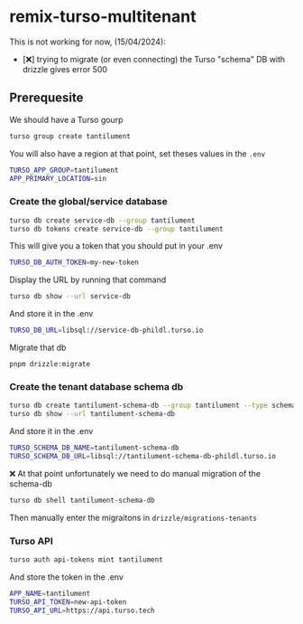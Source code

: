 # remix-turso-multitenant

This is not working for now, (15/04/2024):

- [❌] trying to migrate (or even connecting) the Turso "schema" DB with drizzle gives error 500

## Prerequesite

We should have a Turso gourp

```sh
turso group create tantilument
```

You will also have a region at that point, set theses values in the `.env`

```sh
TURSO_APP_GROUP=tantilument
APP_PRIMARY_LOCATION=sin
```

### Create the global/service database

```bash
turso db create service-db --group tantilument
turso db tokens create service-db --group tantilument
```

This will give you a token that you should put in your .env

```sh
TURSO_DB_AUTH_TOKEN=my-new-token
```

Display the URL by running that command

```sh
turso db show --url service-db
```

And store it in the .env

```sh
TURSO_DB_URL=libsql://service-db-phildl.turso.io
```

Migrate that db

```
pnpm drizzle:migrate
```

### Create the tenant database schema db

```bash
turso db create tantilument-schema-db --group tantilument --type schema
turso db show --url tantilument-schema-db
```

And store it in the .env

```sh
TURSO_SCHEMA_DB_NAME=tantilument-schema-db
TURSO_SCHEMA_DB_URL=libsql://tantilument-schema-db-phildl.turso.io
```

❌ At that point unfortunately we need to do manual migration of the schema-db

```sh
turso db shell tantilument-schema-db
```

Then manually enter the migraitons in `drizzle/migrations-tenants`

### Turso API

```sh
turso auth api-tokens mint tantilument
```

And store the token in the .env

```sh
APP_NAME=tantilument
TURSO_API_TOKEN=new-api-token
TURSO_API_URL=https://api.turso.tech
```
